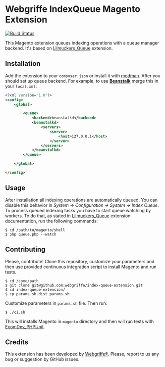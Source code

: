 Webgriffe IndexQueue Magento Extension
======================================

[![Build Status](https://travis-ci.org/webgriffe/index-queue-extension.svg?branch=master)](https://travis-ci.org/webgriffe/index-queue-extension)

This Magento extension queues indexing operations with a queue manager backend. It's based on [Lilmuckers_Queue](https://github.com/lilmuckers/magento-lilmuckers_queue) extension.

Installation
------------

Add the extension to your `composer.json` or install it with [modman](https://github.com/colinmollenhour/modman).
After you should set up queue backend. For example, to use **[Beanstalk](http://kr.github.io/beanstalkd/)** merge this in your `local.xml`:

```xml
<?xml version="1.0"?>
<config>
    <global>

        <queue>
            <backend>beanstalkd</backend>
            <beanstalkd>
                <servers>
                    <server>
                        <host>127.0.0.1</host>
                    </server>
                </servers>
            </beanstalkd>
        </queue>

    </global>

</config>
```

Usage
-----

After installation all indexing operations are automatically queued. You can disable this behavior in _System -> Configuration -> System -> Index Queue_. To process queued indexing tasks you have to start queue watching by workers. To do that, as stated in [Lilmuckers_Queue](https://github.com/lilmuckers/magento-lilmuckers_queue) extension documentation, run the following commands:

	$ cd /path/to/magento/shell
	$ php queue.php --watch

Contributing
------------

Please, contribute! Clone this repository, customize your parameters and then use provided continuous integration script to install Magento and run tests.

	$ cd /some/path
	$ git clone git@github.com:webgriffe/index-queue-extension.git
	$ cd index-queue-extension/
	$ cp params.sh.dist params.sh

Customize parameters in `params.sh` file. Then run:

	$ ./ci.sh
	
This will installs Magento in `magento` directory and then will run tests with [EcomDev_PHPUnit](https://github.com/EcomDev/EcomDev_PHPUnit).

Credits
-------

This extension has been developed by [Webgriffe®](http://www.webgriffe.com/). Please, report to us any bug or suggestion by GitHub issues.